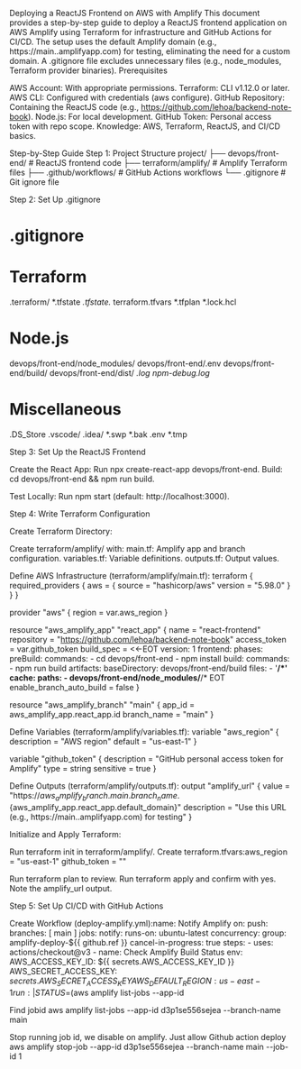 Deploying a ReactJS Frontend on AWS with Amplify
This document provides a step-by-step guide to deploy a ReactJS frontend application on AWS Amplify using Terraform for infrastructure and GitHub Actions for CI/CD. The setup uses the default Amplify domain (e.g., https://main.<app-id>.amplifyapp.com) for testing, eliminating the need for a custom domain. A .gitignore file excludes unnecessary files (e.g., node_modules, Terraform provider binaries).
Prerequisites

AWS Account: With appropriate permissions.
Terraform: CLI v1.12.0 or later.
AWS CLI: Configured with credentials (aws configure).
GitHub Repository: Containing the ReactJS code (e.g., https://github.com/lehoa/backend-note-book).
Node.js: For local development.
GitHub Token: Personal access token with repo scope.
Knowledge: AWS, Terraform, ReactJS, and CI/CD basics.

Step-by-Step Guide
Step 1: Project Structure
project/
├── devops/front-end/        # ReactJS frontend code
├── terraform/amplify/       # Amplify Terraform files
├── .github/workflows/       # GitHub Actions workflows
└── .gitignore               # Git ignore file

Step 2: Set Up .gitignore
# .gitignore
# Terraform
.terraform/
*.tfstate
*.tfstate.*
terraform.tfvars
*.tfplan
*.lock.hcl

# Node.js
devops/front-end/node_modules/
devops/front-end/.env
devops/front-end/build/
devops/front-end/dist/
*.log
npm-debug.log*

# Miscellaneous
.DS_Store
.vscode/
.idea/
*.swp
*.bak
.env
*.tmp

Step 3: Set Up the ReactJS Frontend

Create the React App:
Run npx create-react-app devops/front-end.
Build: cd devops/front-end && npm run build.


Test Locally:
Run npm start (default: http://localhost:3000).



Step 4: Write Terraform Configuration

Create Terraform Directory:

Create terraform/amplify/ with:
main.tf: Amplify app and branch configuration.
variables.tf: Variable definitions.
outputs.tf: Output values.




Define AWS Infrastructure (terraform/amplify/main.tf):
terraform {
  required_providers {
    aws = {
      source  = "hashicorp/aws"
      version = "5.98.0"
    }
  }
}

provider "aws" {
  region = var.aws_region
}

resource "aws_amplify_app" "react_app" {
  name       = "react-frontend"
  repository = "https://github.com/lehoa/backend-note-book"
  access_token = var.github_token
  build_spec = <<-EOT
    version: 1
    frontend:
      phases:
        preBuild:
          commands:
            - cd devops/front-end
            - npm install
        build:
          commands:
            - npm run build
      artifacts:
        baseDirectory: devops/front-end/build
        files:
          - '**/*'
      cache:
        paths:
          - devops/front-end/node_modules/**/*
  EOT
  enable_branch_auto_build = false
}

resource "aws_amplify_branch" "main" {
  app_id      = aws_amplify_app.react_app.id
  branch_name = "main"
}


Define Variables (terraform/amplify/variables.tf):
variable "aws_region" {
  description = "AWS region"
  default     = "us-east-1"
}

variable "github_token" {
  description = "GitHub personal access token for Amplify"
  type        = string
  sensitive   = true
}


Define Outputs (terraform/amplify/outputs.tf):
output "amplify_url" {
  value       = "https://${aws_amplify_branch.main.branch_name}.${aws_amplify_app.react_app.default_domain}"
  description = "Use this URL (e.g., https://main.<app-id>.amplifyapp.com) for testing"
}


Initialize and Apply Terraform:

Run terraform init in terraform/amplify/.
Create terraform.tfvars:aws_region   = "us-east-1"
github_token = "<your-github-token>"


Run terraform plan to review.
Run terraform apply and confirm with yes.
Note the amplify_url output.



Step 5: Set Up CI/CD with GitHub Actions

Create Workflow (deploy-amplify.yml):name: Notify Amplify
on:
  push:
    branches: [ main ]
jobs:
  notify:
    runs-on: ubuntu-latest
    concurrency:
      group: amplify-deploy-${{ github.ref }}
      cancel-in-progress: true
    steps:
    - uses: actions/checkout@v3
    - name: Check Amplify Build Status
      env:
        AWS_ACCESS_KEY_ID: ${{ secrets.AWS_ACCESS_KEY_ID }}
        AWS_SECRET_ACCESS_KEY: ${{ secrets.AWS_SECRET_ACCESS_KEY }}
        AWS_DEFAULT_REGION: us-east-1
      run: |
        STATUS=$(aws amplify list-jobs --app-id


Find jobid
aws amplify list-jobs --app-id d3p1se556sejea --branch-name main

Stop running job id, we disable on amplify. Just allow Github action deploy
aws amplify stop-job --app-id d3p1se556sejea --branch-name main --job-id 1